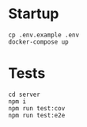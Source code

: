 # Startup

```
cp .env.example .env
docker-compose up
```

# Tests

```
cd server
npm i
npm run test:cov
npm run test:e2e
```
